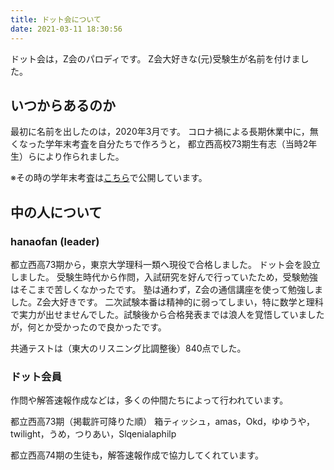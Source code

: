 ```yaml
---
title: ドット会について
date: 2021-03-11 18:30:56
---
```


ドット会は，Z会のパロディです。
Z会大好きな(元)受験生が名前を付けました。

## いつからあるのか

最初に名前を出したのは，2020年3月です。
コロナ禍による長期休業中に，無くなった学年末考査を自分たちで作ろうと，
都立西高校73期生有志（当時2年生）らにより作られました。

※その時の学年末考査は[こちら](/grade-2-grade-end-exam/)で公開しています。

## 中の人について

### hanaofan (leader)

都立西高73期から，東京大学理科一類へ現役で合格しました。
ドット会を設立しました。
受験生時代から作問，入試研究を好んで行っていたため，受験勉強はそこまで苦しくなかったです。
塾は通わず，Z会の通信講座を使って勉強しました。Z会大好きです。
二次試験本番は精神的に弱ってしまい，特に数学と理科で実力が出せませんでした。試験後から合格発表までは浪人を覚悟していましたが，何とか受かったので良かったです。

共通テストは（東大のリスニング比調整後）840点でした。

### ドット会員

作問や解答速報作成などは，多くの仲間たちによって行われています。

都立西高73期（掲載許可降りた順）
箱ティッシュ，amas，Okd，ゆゆうや，twilight，うめ，つりあい，Slqenialaphilp

都立西高74期の生徒も，解答速報作成で協力してくれています。
